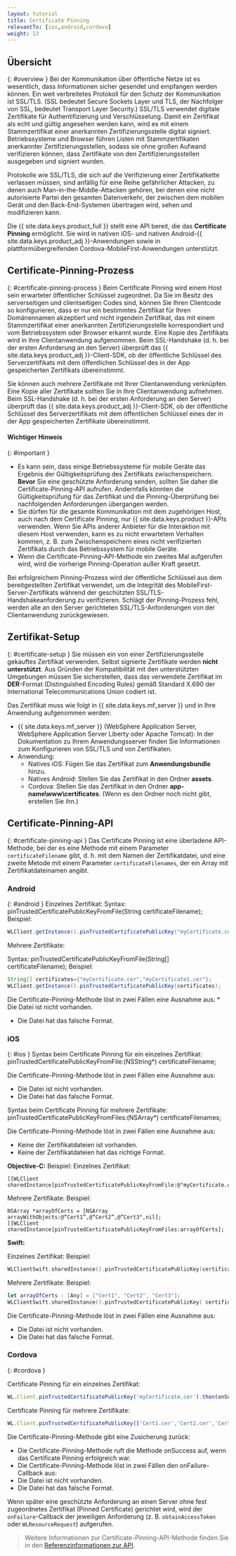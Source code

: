 ```yaml
---
layout: tutorial
title: Certificate Pinning
relevantTo: [ios,android,cordova]
weight: 13
---
```

<!-- NLS_CHARSET=UTF-8 -->
## Übersicht
{: #overview }
Bei der Kommunikation über öffentliche Netze ist es wesentlich, dass Informationen sicher gesendet und empfangen werden können. Ein weit verbreitetes Protokoll für den Schutz der
Kommunikation ist
SSL/TLS. (SSL bedeutet Secure Sockets Layer und TLS, der Nachfolger von SSL, bedeutet
Transport Layer Security.) SSL/TLS
verwendet digitale Zertifikate für Authentifizierung und Verschlüsselung. Damit ein Zertifikat als echt und gültig angesehen werden kann,
wird es mit einem Stammzertifikat einer anerkannten Zertifizierungsstelle digital signiert. Betriebssysteme und Browser führen Listen mit
Stammzertifikaten anerkannter Zertifizierungsstellen, sodass sie ohne großen Aufwand verifizieren können, dass Zertifikate von den
Zertifizierungsstellen ausgegeben und signiert wurden. 

Protokolle wie SSL/TLS, die sich auf die Verifizierung einer Zertifikatkette verlassen müssen, sind anfällig für eine Reihe gefährlicher Attacken, zu denen auch
Man-in-the-Middle-Attacken gehören, bei denen eine nicht autorisierte Partei den gesamten Datenverkehr, der zwischen dem mobilen Gerät und
den Back-End-Systemen übertragen wird, sehen und modifizieren kann. 

Die {{ site.data.keys.product_full }} stellt eine API bereit, die das **Certificate Pinning** ermöglicht. Sie wird in nativen iOS- und nativen Android-{{ site.data.keys.product_adj }}-Anwendungen
sowie in plattformübergreifenden Cordova-MobileFirst-Anwendungen unterstützt. 

## Certificate-Pinning-Prozess
{: #certificate-pinning-process }
Beim Certificate Pinning
wird einem Host sein erwarteter öffentlicher Schlüssel zugeordnet.
Da Sie im Besitz des serverseitigen und clientseitigen Codes sind, können Sie Ihren Clientcode so konfigurieren, dass er nur ein bestimmtes Zertifikat für Ihren Domänennamen akzeptiert und nicht irgendein Zertifikat, das mit einem Stammzertifikat einer anerkannten Zertifizierungsstelle korrespondiert und vom Betriebssystem oder Browser erkannt wurde. Eine Kopie des Zertifikats wird in Ihre Clientanwendung aufgenommen. Beim SSL-Handshake (d. h. bei der ersten Anforderung an den Server) überprüft das {{ site.data.keys.product_adj }}-Client-SDK, ob der öffentliche Schlüssel des Serverzertifikats mit dem öffentlichen Schlüssel des in der App gespeicherten Zertifikats übereinstimmt. 

Sie können auch mehrere Zertifikate mit Ihrer Clientanwendung verknüpfen. Eine Kopie aller Zertifikate sollten Sie in Ihre Clientanwendung aufnehmen. Beim SSL-Handshake (d. h. bei der ersten Anforderung an den Server) überprüft das {{ site.data.keys.product_adj }}-Client-SDK, ob der öffentliche Schlüssel des Serverzertifikats mit dem öffentlichen Schlüssel eines der in der App gespeicherten Zertifikate übereinstimmt. 

#### Wichtiger Hinweis
{: #important }
* Es kann sein, dass einige Betriebssysteme für mobile Geräte das Ergebnis der
Gültigkeitsprüfung des Zertifikats zwischenspeichern. **Bevor** Sie eine geschützte Anforderung senden, sollten Sie daher die Certificate-Pinning-API aufrufen. Andernfalls könnten die Gültigkeitsprüfung für das Zertifikat und die Pinning-Überprüfung
bei nachfolgenden Anforderungen übergangen werden. 
* Sie dürfen für die gesamte Kommunikation mit dem zugehörigen Host, auch nach dem Certificate Pinning, nur {{ site.data.keys.product }}-APIs verwenden. Wenn Sie APIs anderer Anbieter für die Interaktion mit diesem Host verwenden,
kann es zu nicht erwartetem Verhalten kommen, z. B. zum Zwischenspeichern eines nicht verifizierten Zertifikats durch das Betriebssystem für mobile Geräte. 
* Wenn die Certificate-Pinning-API-Methode ein zweites Mal aufgerufen wird, wird die vorherige Pinning-Operation außer Kraft gesetzt. 

Bei erfolgreichem Pinning-Prozess wird der öffentliche Schlüssel aus dem bereitgestellten Zertifikat
verwendet, um die Integrität des MobileFirst-Server-Zertifikats während der geschützten SSL/TLS-Handshakeanforderung zu verifizieren. Schlägt der Pinning-Prozess fehl,
werden alle an den Server gerichteten
SSL/TLS-Anforderungen von der Clientanwendung zurückgewiesen. 

## Zertifikat-Setup
{: #certificate-setup }
Sie müssen ein von einer Zertifizierungsstelle gekauftes Zertifikat verwenden. Selbst signierte Zertifikate werden **nicht unterstützt**. Aus Gründen der Kompatibilität mit den unterstützten
Umgebungen müssen Sie sicherstellen, dass das verwendete Zertifikat im **DER**-Format (Distinguished
Encoding Rules) gemäß Standard X.690 der International Telecommunications
Union codiert ist. 

Das Zertifikat muss wie folgt in
{{ site.data.keys.mf_server }} und in Ihre Anwendung aufgenommen werden: 

* {{ site.data.keys.mf_server }} (WebSphere Application Server, WebSphere Application Server Liberty oder Apache Tomcat): In der Dokumentation zu Ihrem Anwendungsserver finden Sie Informationen zum Konfigurieren von
SSL/TLS und von Zertifikaten. 
* Anwendung: 
    - Natives iOS: Fügen Sie das Zertifikat zum **Anwendungsbundle** hinzu. 
    - Natives Android: Stellen Sie das Zertifikat in den Ordner
**assets**. 
    - Cordova: Stellen Sie das Zertifikat in den Ordner **app-name\www\certificates**. (Wenn es den Ordner noch nicht gibt, erstellen Sie ihn.) 

## Certificate-Pinning-API
{: #certificate-pinning-api }
Das Certificate Pinning ist eine überladene API-Methode, bei der es eine Methode mit einem Parameter `certificateFilename` gibt, d. h. mit dem Namen der Zertifikatdatei, und eine zweite Metode mit einem Parameter `certificateFilenames`, der ein Array mit Zertifikatdateinamen angibt. 

### Android
{: #android }
Einzelnes Zertifikat:
Syntax:
pinTrustedCertificatePublicKeyFromFile(String certificateFilename);
Beispiel: 
```java
WLClient.getInstance().pinTrustedCertificatePublicKey("myCertificate.cer");
```
Mehrere Zertifikate:



Syntax:
pinTrustedCertificatePublicKeyFromFile(String[] certificateFilename);
Beispiel: 
```java
String[] certificates={"myCertificate.cer","myCertificate1.cer"};
WLClient.getInstance().pinTrustedCertificatePublicKey(certificates);
```
Die Certificate-Pinning-Methode löst in zwei Fällen eine Ausnahme aus: * Die Datei ist nicht vorhanden. 
* Die Datei hat das falsche Format. 


### iOS
{: #ios }
Syntax beim Certificate Pinning für ein einzelnes Zertifikat:
pinTrustedCertificatePublicKeyFromFile:(NSString*) certificateFilename;

Die Certificate-Pinning-Methode löst in zwei Fällen eine Ausnahme aus: 
* Die Datei ist nicht vorhanden. 
* Die Datei hat das falsche Format. 

Syntax beim Certificate Pinning für mehrere Zertifikate:
pinTrustedCertificatePublicKeyFromFiles:(NSArray*) certificateFilenames;

Die Certificate-Pinning-Methode löst in zwei Fällen eine Ausnahme aus: 
* Keine der Zertifikatdateien ist vorhanden. 
* Keine der Zertifikatdateien hat das richtige Format. 

**Objective-C:**
Beispiel:
Einzelnes Zertifikat: 
```objc
[[WLClient sharedInstance]pinTrustedCertificatePublicKeyFromFile:@"myCertificate.cer"];

```
Mehrere Zertifikate:
Beispiel:
```objc
NSArray *arrayOfCerts = [NSArray arrayWithObjects:@“Cert1”,@“Cert2”,@“Cert3",nil];
[[WLClient sharedInstance]pinTrustedCertificatePublicKeyFromFiles:arrayOfCerts];
```

**Swift:**

Einzelnes Zertifikat:
Beispiel:

```swift
WLClientSwift.sharedInstance().pinTrustedCertificatePublicKey(certificateFilename: “myCertificate.cer”);
```
Mehrere Zertifikate:
Beispiel:
```swift
let arrayOfCerts : [Any] = ["Cert1", "Cert2", "Cert3"];
WLClientSwift.sharedInstance().pinTrustedCertificatePublicKey( certificateFilenames: arrayOfCerts);
```

Die Certificate-Pinning-Methode löst in zwei Fällen eine Ausnahme aus: 

* Die Datei ist nicht vorhanden. 
* Die Datei hat das falsche Format. 

### Cordova
{: #cordova }

Certificate Pinning für ein einzelnes Zertifikat: 

```javascript
WL.Client.pinTrustedCertificatePublicKey('myCertificate.cer').then(onSuccess, onFailure);
```

Certificate Pinning für mehrere Zertifikate: 

```javascript
WL.Client.pinTrustedCertificatePublicKey(['Cert1.cer','Cert2.cer','Cert3.cer']).then(onSuccess, onFailure);
```

Die Certificate-Pinning-Methode gibt eine Zusicherung zurück: 

* Die Certificate-Pinning-Methode ruft die Methode onSuccess auf, wenn das Certificate Pinning erfolgreich
war. 
* Die Certificate-Pinning-Methode löst in zwei Fällen den onFailure-Callback aus: 
* Die Datei ist nicht vorhanden. 
* Die Datei hat das falsche Format. 

Wenn später eine geschützte Anforderung an einen Server ohne fest zugeordnetes Zertifikat (Pinned Certificate) gerichtet wird,
wird der `onFailure`-Callback der jeweiligen Anforderung
(z. B. `obtainAccessToken` oder `WLResourceRequest`)
aufgerufen. 

> Weitere Informationen zur Certificate-Pinning-API-Methode
finden Sie in den [Referenzinformationen zur API](../../api/client-side-api/).
